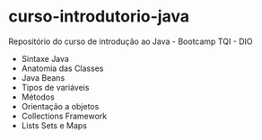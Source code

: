# curso-introdutorio-java
Repositório do curso de introdução ao Java - Bootcamp TQI - DIO

 - Sintaxe Java
 - Anatomia das Classes
 - Java Beans
 - Tipos de variáveis
 - Métodos
 - Orientação a objetos
 - Collections Framework
 - Lists Sets e Maps
